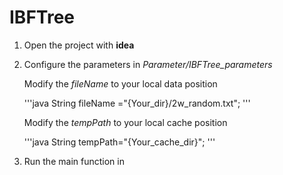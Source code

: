 # IBFTree
1. Open the project with **idea**
2. Configure the parameters in *Parameter/IBFTree_parameters*

   Modify the *fileName* to your local data position
   
    '''java
    String fileName ="{Your_dir}/2w_random.txt";
    '''
    
    Modify the *tempPath* to your local cache position
    
    '''java
    String tempPath="{Your_cache_dir}";
    '''
    
    
3. Run the main function in
